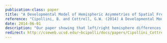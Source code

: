 ```yaml
---
publication-class: paper
title: "A Developmental Model of Hemispheric Asymmetries of Spatial Frequencies"
reference: "Cipollini, B. and Cottrell, G.W. (2014) A Developmental Model of Hemispheric Asymmetries of Spatial Frequencies. In Proceedings of the 36th Annual Conference of the Cognitive Science Society. Austin, TX: Cognitive Science Society."
date: 2014-06-01
description: "Our paper showing that left/right hemisphere differences in visual processing can be explained by the development of long-range lateral connections when left/right hemisphere begin maturing at different times."
redirect: http://cseweb.ucsd.edu/~bcipolli/docs/papers/Cipollini_Cottrell_COGSCI_2014.pdf
---
```


